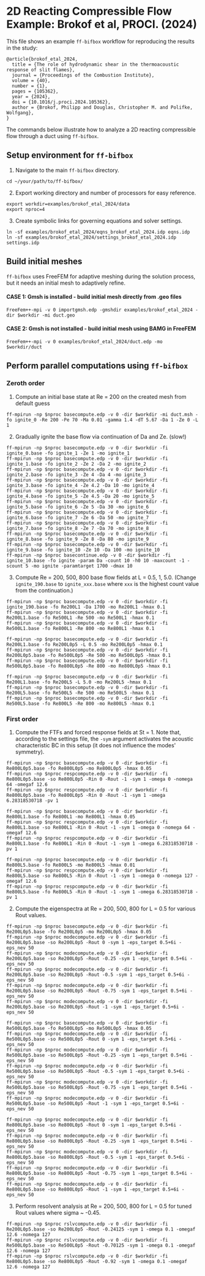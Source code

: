 # 2D Reacting Compressible Flow Example: Brokof et al, PROCI. (2024)
This file shows an example `ff-bifbox` workflow for reproducing the results in the study:
```
@article{brokof_etal_2024,
  title = {The role of hydrodynamic shear in the thermoacoustic response of slit flames},
  journal = {Proceedings of the Combustion Institute},
  volume = {40},
  number = {1},
  pages = {105362},
  year = {2024},
  doi = {10.1016/j.proci.2024.105362},
  author = {Brokof, Philipp and Douglas, Christopher M. and Polifke, Wolfgang},
}
```
The commands below illustrate how to analyze a 2D reacting compressible flow through a duct using `ff-bifbox`.

## Setup environment for `ff-bifbox`
1. Navigate to the main `ff-bifbox` directory.
```
cd ~/your/path/to/ff-bifbox/
```
2. Export working directory and number of processors for easy reference.
```
export workdir=examples/brokof_etal_2024/data
export nproc=4
```
3. Create symbolic links for governing equations and solver settings.
```
ln -sf examples/brokof_etal_2024/eqns_brokof_etal_2024.idp eqns.idp
ln -sf examples/brokof_etal_2024/settings_brokof_etal_2024.idp settings.idp
```

## Build initial meshes
`ff-bifbox` uses FreeFEM for adaptive meshing during the solution process, but it needs an initial mesh to adaptively refine.
#### CASE 1: Gmsh is installed - build initial mesh directly from .geo files
```
FreeFem++-mpi -v 0 importgmsh.edp -gmshdir examples/brokof_etal_2024 -dir $workdir -mi duct.geo
```
#### CASE 2: Gmsh is not installed - build initial mesh using BAMG in FreeFEM
```
FreeFem++-mpi -v 0 examples/brokof_etal_2024/duct.edp -mo $workdir/duct
```

## Perform parallel computations using `ff-bifbox`
### Zeroth order
1. Compute an initial base state at Re = 200 on the created mesh from default guess
```
ff-mpirun -np $nproc basecompute.edp -v 0 -dir $workdir -mi duct.msh -fo ignite_0 -Re 200 -Pe 70 -Ma 0.01 -gamma 1.4 -dT 5.67 -Da 1 -Ze 0 -L 1
```

2. Gradually ignite the base flow via continuation of Da and Ze. (slow!)
```
ff-mpirun -np $nproc basecompute.edp -v 0 -dir $workdir -fi ignite_0.base -fo ignite_1 -Ze 1 -mo ignite_1
ff-mpirun -np $nproc basecompute.edp -v 0 -dir $workdir -fi ignite_1.base -fo ignite_2 -Ze 2 -Da 2 -mo ignite_2
ff-mpirun -np $nproc basecompute.edp -v 0 -dir $workdir -fi ignite_2.base -fo ignite_3 -Ze 4 -Da 4 -mo ignite_3
ff-mpirun -np $nproc basecompute.edp -v 0 -dir $workdir -fi ignite_3.base -fo ignite_4 -Ze 4.2 -Da 10 -mo ignite_4
ff-mpirun -np $nproc basecompute.edp -v 0 -dir $workdir -fi ignite_4.base -fo ignite_5 -Ze 4.5 -Da 20 -mo ignite_5
ff-mpirun -np $nproc basecompute.edp -v 0 -dir $workdir -fi ignite_5.base -fo ignite_6 -Ze 5 -Da 30 -mo ignite_6
ff-mpirun -np $nproc basecompute.edp -v 0 -dir $workdir -fi ignite_6.base -fo ignite_7 -Ze 6 -Da 50 -mo ignite_7
ff-mpirun -np $nproc basecompute.edp -v 0 -dir $workdir -fi ignite_7.base -fo ignite_8 -Ze 7 -Da 70 -mo ignite_8
ff-mpirun -np $nproc basecompute.edp -v 0 -dir $workdir -fi ignite_8.base -fo ignite_9 -Ze 8 -Da 80 -mo ignite_9
ff-mpirun -np $nproc basecompute.edp -v 0 -dir $workdir -fi ignite_9.base -fo ignite_10 -Ze 10 -Da 100 -mo ignite_10
ff-mpirun -np $nproc basecontinue.edp -v 0 -dir $workdir -fi ignite_10.base -fo ignite -param Da -count 10 -h0 10 -maxcount -1 -scount 5 -mo ignite -paramtarget 1700 -dmax 10
```

3. Compute Re = 200, 500, 800 base flow fields at L = 0.5, 1, 5.0. (Change `ignite_190.base` to `ignite_xxx.base` where `xxx` is the highest count value from the continuation.)
```
ff-mpirun -np $nproc basecompute.edp -v 0 -dir $workdir -fi ignite_190.base -fo Re200L1 -Da 1700 -mo Re200L1 -hmax 0.1
ff-mpirun -np $nproc basecompute.edp -v 0 -dir $workdir -fi Re200L1.base -fo Re500L1 -Re 500 -mo Re500L1 -hmax 0.1
ff-mpirun -np $nproc basecompute.edp -v 0 -dir $workdir -fi Re500L1.base -fo Re800L1 -Re 800 -mo Re800L1 -hmax 0.1

ff-mpirun -np $nproc basecompute.edp -v 0 -dir $workdir -fi Re200L1.base -fo Re200L0p5 -L 0.5 -mo Re200L0p5 -hmax 0.1
ff-mpirun -np $nproc basecompute.edp -v 0 -dir $workdir -fi Re200L0p5.base -fo Re500L0p5 -Re 500 -mo Re500L0p5 -hmax 0.1
ff-mpirun -np $nproc basecompute.edp -v 0 -dir $workdir -fi Re500L0p5.base -fo Re800L0p5 -Re 800 -mo Re800L0p5 -hmax 0.1

ff-mpirun -np $nproc basecompute.edp -v 0 -dir $workdir -fi Re200L1.base -fo Re200L5 -L 5.0 -mo Re200L5 -hmax 0.1
ff-mpirun -np $nproc basecompute.edp -v 0 -dir $workdir -fi Re200L5.base -fo Re500L5 -Re 500 -mo Re500L5 -hmax 0.1
ff-mpirun -np $nproc basecompute.edp -v 0 -dir $workdir -fi Re500L5.base -fo Re800L5 -Re 800 -mo Re800L5 -hmax 0.1
```

### First order
1. Compute the FTFs and forced response fields at St = 1. Note that, according to the settings file, the `-sym` argument activates the acoustic characteristic BC in this setup (it does not influence the modes' symmetry).
```
ff-mpirun -np $nproc basecompute.edp -v 0 -dir $workdir -fi Re800L0p5.base -fo Re800L0p5 -mo Re800L0p5 -hmax 0.05
ff-mpirun -np $nproc respcompute.edp -v 0 -dir $workdir -fi Re800L0p5.base -so Re800L0p5 -Rin 0 -Rout -1 -sym 1 -omega 0 -nomega 64 -omegaf 12.6
ff-mpirun -np $nproc respcompute.edp -v 0 -dir $workdir -fi Re800L0p5.base -fo Re800L0p5 -Rin 0 -Rout -1 -sym 1 -omega 6.28318530718 -pv 1

ff-mpirun -np $nproc basecompute.edp -v 0 -dir $workdir -fi Re800L1.base -fo Re800L1 -mo Re800L1 -hmax 0.05
ff-mpirun -np $nproc respcompute.edp -v 0 -dir $workdir -fi Re800L1.base -so Re800L1 -Rin 0 -Rout -1 -sym 1 -omega 0 -nomega 64 -omegaf 12.6
ff-mpirun -np $nproc respcompute.edp -v 0 -dir $workdir -fi Re800L1.base -fo Re800L1 -Rin 0 -Rout -1 -sym 1 -omega 6.28318530718 -pv 1

ff-mpirun -np $nproc basecompute.edp -v 0 -dir $workdir -fi Re800L5.base -fo Re800L5 -mo Re800L5 -hmax 0.01
ff-mpirun -np $nproc respcompute.edp -v 0 -dir $workdir -fi Re800L5.base -so Re800L5 -Rin 0 -Rout -1 -sym 1 -omega 0 -nomega 127 -omegaf 12.6
ff-mpirun -np $nproc respcompute.edp -v 0 -dir $workdir -fi Re800L5.base -fo Re800L5 -Rin 0 -Rout -1 -sym 1 -omega 6.28318530718 -pv 1
```

2. Compute the eigenspectra at Re = 200, 500, 800 for L = 0.5 for various Rout values.
```
ff-mpirun -np $nproc basecompute.edp -v 0 -dir $workdir -fi Re200L0p5.base -fo Re200L0p5 -mo Re200L0p5 -hmax 0.05
ff-mpirun -np $nproc modecompute.edp -v 0 -dir $workdir -fi Re200L0p5.base -so Re200L0p5 -Rout 0 -sym 1 -eps_target 0.5+6i -eps_nev 50
ff-mpirun -np $nproc modecompute.edp -v 0 -dir $workdir -fi Re200L0p5.base -so Re200L0p5 -Rout -0.25 -sym 1 -eps_target 0.5+6i -eps_nev 50
ff-mpirun -np $nproc modecompute.edp -v 0 -dir $workdir -fi Re200L0p5.base -so Re200L0p5 -Rout -0.5 -sym 1 -eps_target 0.5+6i -eps_nev 50
ff-mpirun -np $nproc modecompute.edp -v 0 -dir $workdir -fi Re200L0p5.base -so Re200L0p5 -Rout -0.75 -sym 1 -eps_target 0.5+6i -eps_nev 50
ff-mpirun -np $nproc modecompute.edp -v 0 -dir $workdir -fi Re200L0p5.base -so Re200L0p5 -Rout -1 -sym 1 -eps_target 0.5+6i -eps_nev 50

ff-mpirun -np $nproc basecompute.edp -v 0 -dir $workdir -fi Re500L0p5.base -fo Re500L0p5 -mo Re500L0p5 -hmax 0.05
ff-mpirun -np $nproc modecompute.edp -v 0 -dir $workdir -fi Re500L0p5.base -so Re500L0p5 -Rout 0 -sym 1 -eps_target 0.5+6i -eps_nev 50
ff-mpirun -np $nproc modecompute.edp -v 0 -dir $workdir -fi Re500L0p5.base -so Re500L0p5 -Rout -0.25 -sym 1 -eps_target 0.5+6i -eps_nev 50
ff-mpirun -np $nproc modecompute.edp -v 0 -dir $workdir -fi Re500L0p5.base -so Re500L0p5 -Rout -0.5 -sym 1 -eps_target 0.5+6i -eps_nev 50
ff-mpirun -np $nproc modecompute.edp -v 0 -dir $workdir -fi Re500L0p5.base -so Re500L0p5 -Rout -0.75 -sym 1 -eps_target 0.5+6i -eps_nev 50
ff-mpirun -np $nproc modecompute.edp -v 0 -dir $workdir -fi Re500L0p5.base -so Re500L0p5 -Rout -1 -sym 1 -eps_target 0.5+6i -eps_nev 50

ff-mpirun -np $nproc modecompute.edp -v 0 -dir $workdir -fi Re800L0p5.base -so Re800L0p5 -Rout 0 -sym 1 -eps_target 0.5+6i -eps_nev 50
ff-mpirun -np $nproc modecompute.edp -v 0 -dir $workdir -fi Re800L0p5.base -so Re800L0p5 -Rout -0.25 -sym 1 -eps_target 0.5+6i -eps_nev 50
ff-mpirun -np $nproc modecompute.edp -v 0 -dir $workdir -fi Re800L0p5.base -so Re800L0p5 -Rout -0.5 -sym 1 -eps_target 0.5+6i -eps_nev 50
ff-mpirun -np $nproc modecompute.edp -v 0 -dir $workdir -fi Re800L0p5.base -so Re800L0p5 -Rout -0.75 -sym 1 -eps_target 0.5+6i -eps_nev 50
ff-mpirun -np $nproc modecompute.edp -v 0 -dir $workdir -fi Re800L0p5.base -so Re800L0p5 -Rout -1 -sym 1 -eps_target 0.5+6i -eps_nev 50
```

3. Perform resolvent analysis at Re = 200, 500, 800 for L = 0.5 for tuned Rout values where sigma ~ -0.45.
```
ff-mpirun -np $nproc rslvcompute.edp -v 0 -dir $workdir -fi Re200L0p5.base -so Re200L0p5 -Rout -0.24125 -sym 1 -omega 0.1 -omegaf 12.6 -nomega 127
ff-mpirun -np $nproc rslvcompute.edp -v 0 -dir $workdir -fi Re500L0p5.base -so Re500L0p5 -Rout -0.70125 -sym 1 -omega 0.1 -omegaf 12.6 -nomega 127
ff-mpirun -np $nproc rslvcompute.edp -v 0 -dir $workdir -fi Re800L0p5.base -so Re800L0p5 -Rout -0.92 -sym 1 -omega 0.1 -omegaf 12.6 -nomega 127
```